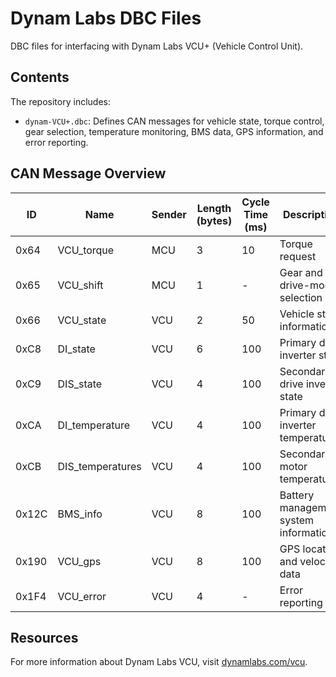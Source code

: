 # Dynam Labs DBC Files

DBC files for interfacing with Dynam Labs VCU+ (Vehicle Control Unit).

## Contents

The repository includes:

- `dynam-VCU+.dbc`: Defines CAN messages for vehicle state, torque control, gear selection, temperature monitoring, BMS data, GPS information, and error reporting.

## CAN Message Overview

| ID  | Name | Sender | Length (bytes) | Cycle Time (ms) | Description |
|-----|------|--------|----------------|-----------------|-------------|
| 0x64 | VCU_torque | MCU | 3 | 10 | Torque request |
| 0x65 | VCU_shift | MCU | 1 | - | Gear and drive-mode selection |
| 0x66 | VCU_state | VCU | 2 | 50 | Vehicle state information |
| 0xC8 | DI_state | VCU | 6 | 100 | Primary drive inverter state |
| 0xC9 | DIS_state | VCU | 4 | 100 | Secondary drive inverter state |
| 0xCA | DI_temperature | VCU | 4 | 100 | Primary drive inverter temperatures |
| 0xCB | DIS_temperatures | VCU | 4 | 100 | Secondary motor temperatures |
| 0x12C | BMS_info | VCU | 8 | 100 | Battery management system information |
| 0x190 | VCU_gps | VCU | 8 | 100 | GPS location and velocity data |
| 0x1F4 | VCU_error | VCU | 4 | - | Error reporting |

## Resources

For more information about Dynam Labs VCU, visit [dynamlabs.com/vcu](https://dynamlabs.com/vcu).
